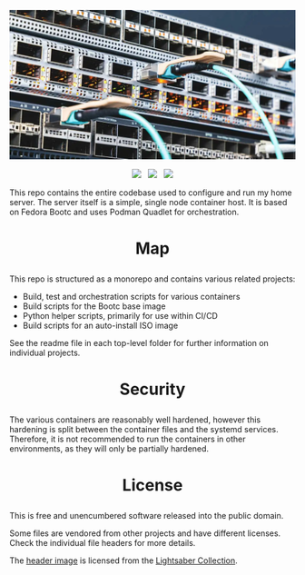 <!-- This is free and unencumbered software released into the public domain -->

![Server](media/header.webp)

<p align=center>
	<img src=https://img.shields.io/github/last-commit/ngarside/server?color=red&style=for-the-badge>
	&nbsp;
	<img src=https://img.shields.io/github/license/ngarside/server?color=brightgreen&style=for-the-badge>
	&nbsp;
	<img src=https://img.shields.io/github/languages/top/ngarside/server?color=blue&style=for-the-badge>
</p>

This repo contains the entire codebase used to configure and run my home server.
The server itself is a simple, single node container host.
It is based on Fedora Bootc and uses Podman Quadlet for orchestration.

# <p align=center>Map

This repo is structured as a monorepo and contains various related projects:

- Build, test and orchestration scripts for various containers
- Build scripts for the Bootc base image
- Python helper scripts, primarily for use within CI/CD
- Build scripts for an auto-install ISO image

See the readme file in each top-level folder for further information on individual projects.

# <p align=center>Security

The various containers are reasonably well hardened, however this hardening is
split between the container files and the systemd services. Therefore, it is not
recommended to run the containers in other environments, as they will only be
partially hardened.

# <p align=center>License

This is free and unencumbered software released into the public domain.

Some files are vendored from other projects and have different licenses.
Check the individual file headers for more details.

The [header image](media/header.webp) is licensed from the
[Lightsaber Collection](https://unsplash.com/photos/T-IN5o3kxyA).
